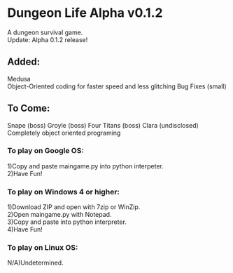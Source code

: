 # Dungeon Life Alpha v0.1.2
A dungeon survival game.  
Update:  Alpha 0.1.2 release!
## Added:
Medusa  
Object-Oriented coding for faster speed and less glitching
Bug Fixes (small)
## To Come:
Snape (boss)
Groyle (boss)
Four Titans (boss)
Clara (undisclosed)
Completely object oriented programing
### To play on Google OS:
1)Copy and paste maingame.py into python interpeter.  
2)Have Fun!
### To play on Windows 4 or higher:
1)Download ZIP and open with 7zip or WinZip.  
2)Open maingame.py with Notepad.  
3)Copy and paste into python interpreter.  
4)Have Fun! 
### To play on Linux OS:
N/A)Undetermined.

